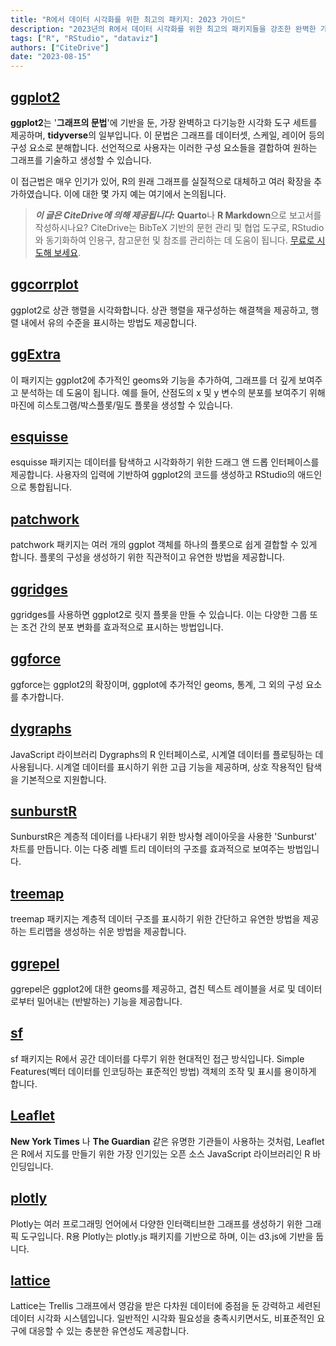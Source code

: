 ```yaml
---
title: "R에서 데이터 시각화를 위한 최고의 패키지: 2023 가이드"
description: "2023년의 R에서 데이터 시각화를 위한 최고의 패키지들을 강조한 완벽한 가이드입니다. 각각의 특징, 응용 및 독특한 능력을 보여줍니다."
tags: ["R", "RStudio", "dataviz"]
authors: ["CiteDrive"]
date: "2023-08-15"
---
```


## [ggplot2](https://ggplot2.tidyverse.org/)

**ggplot2**는 '**그래프의 문법**'에 기반을 둔, 가장 완벽하고 다기능한 시각화 도구 세트를 제공하며, **tidyverse**의 일부입니다. 이 문법은 그래프를 데이터셋, 스케일, 레이어 등의 구성 요소로 분해합니다. 선언적으로 사용자는 이러한 구성 요소들을 결합하여 원하는 그래프를 기술하고 생성할 수 있습니다.

이 접근법은 매우 인기가 있어, R의 원래 그래프를 실질적으로 대체하고 여러 확장을 추가하였습니다. 이에 대한 몇 가지 예는 여기에서 논의됩니다.

> **_이 글은 CiteDrive에 의해 제공됩니다:_** **Quarto**나 **R Markdown**으로 보고서를 작성하시나요? CiteDrive는 BibTeX 기반의 문헌 관리 및 협업 도구로, RStudio와 동기화하여 인용구, 참고문헌 및 참조를 관리하는 데 도움이 됩니다. [무료로 시도해 보세요](http://citedrive.com/).

## [ggcorrplot](https://github.com/kassambara/ggcorrplot)
ggplot2로 상관 행렬을 시각화합니다. 상관 행렬을 재구성하는 해결책을 제공하고, 행렬 내에서 유의 수준을 표시하는 방법도 제공합니다.

## [ggExtra](https://github.com/daattali/ggExtra)
이 패키지는 ggplot2에 추가적인 geoms와 기능을 추가하여, 그래프를 더 깊게 보여주고 분석하는 데 도움이 됩니다. 예를 들어, 산점도의 x 및 y 변수의 분포를 보여주기 위해 마진에 히스토그램/박스플롯/밀도 플롯을 생성할 수 있습니다.

## [esquisse](https://dreamrs.github.io/esquisse/)
esquisse 패키지는 데이터를 탐색하고 시각화하기 위한 드래그 앤 드롭 인터페이스를 제공합니다. 사용자의 입력에 기반하여 ggplot2의 코드를 생성하고 RStudio의 애드인으로 통합됩니다.

## [patchwork](https://patchwork.data-imaginist.com/)
patchwork 패키지는 여러 개의 ggplot 객체를 하나의 플롯으로 쉽게 결합할 수 있게 합니다. 플롯의 구성을 생성하기 위한 직관적이고 유연한 방법을 제공합니다.

## [ggridges](https://wilkelab.org/ggridges/)
ggridges를 사용하면 ggplot2로 릿지 플롯을 만들 수 있습니다. 이는 다양한 그룹 또는 조건 간의 분포 변화를 효과적으로 표시하는 방법입니다.

## [ggforce](https://ggforce.data-imaginist.com/)
ggforce는 ggplot2의 확장이며, ggplot에 추가적인 geoms, 통계, 그 외의 구성 요소를 추가합니다.

## [dygraphs](https://rstudio.github.io/dygraphs/)
JavaScript 라이브러리 Dygraphs의 R 인터페이스로, 시계열 데이터를 플로팅하는 데 사용됩니다. 시계열 데이터를 표시하기 위한 고급 기능을 제공하며, 상호 작용적인 탐색을 기본적으로 지원합니다.

## [sunburstR](https://d3js.org/)
SunburstR은 계층적 데이터를 나타내기 위한 방사형 레이아웃을 사용한 'Sunburst' 차트를 만듭니다. 이는 다중 레벨 트리 데이터의 구조를 효과적으로 보여주는 방법입니다.

## [treemap](https://cran.r-project.org/web/packages/treemap/index.html)
treemap 패키지는 계층적 데이터 구조를 표시하기 위한 간단하고 유연한 방법을 제공하는 트리맵을 생성하는 쉬운 방법을 제공합니다.

## [ggrepel](https://ggrepel.slowkow.com/)
ggrepel은 ggplot2에 대한 geoms를 제공하고, 겹친 텍스트 레이블을 서로 및 데이터로부터 밀어내는 (반발하는) 기능을 제공합니다.

## [sf](https://r-spatial.github.io/sf/)
sf 패키지는 R에서 공간 데이터를 다루기 위한 현대적인 접근 방식입니다. Simple Features(벡터 데이터를 인코딩하는 표준적인 방법) 객체의 조작 및 표시를 용이하게 합니다.

## [Leaflet](https://rstudio.github.io/leaflet/)
**New York Times** 나 **The Guardian** 같은 유명한 기관들이 사용하는 것처럼, Leaflet은 R에서 지도를 만들기 위한 가장 인기있는 오픈 소스 JavaScript 라이브러리인 R 바인딩입니다.

## [plotly](https://plotly-r.com/)
Plotly는 여러 프로그래밍 언어에서 다양한 인터랙티브한 그래프를 생성하기 위한 그래픽 도구입니다. R용 Plotly는 plotly.js 패키지를 기반으로 하며, 이는 d3.js에 기반을 둡니다.

## [lattice](http://lattice.r-forge.r-project.org/)
Lattice는 Trellis 그래프에서 영감을 받은 다차원 데이터에 중점을 둔 강력하고 세련된 데이터 시각화 시스템입니다. 일반적인 시각화 필요성을 충족시키면서도, 비표준적인 요구에 대응할 수 있는 충분한 유연성도 제공합니다.
